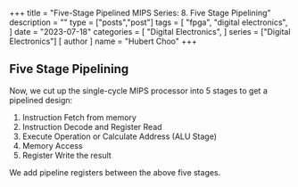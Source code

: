 +++
title = "Five-Stage Pipelined MIPS Series: 8. Five Stage Pipelining"
description = ""
type = ["posts","post"]
tags = [
    "fpga",
    "digital electronics",
]
date = "2023-07-18"
categories = [
    "Digital Electronics",
]
series = ["Digital Electronics"]
[ author ]
  name = "Hubert Choo"
+++

## Five Stage Pipelining
Now, we cut up the single-cycle MIPS processor into 5 stages to get a pipelined design:
1. Instruction Fetch from memory
2. Instruction Decode and Register Read
3. Execute Operation or Calculate Address (ALU Stage)
4. Memory Access
5. Register Write the result

We add pipeline registers between the above five stages.